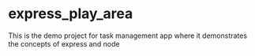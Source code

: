 # express_play_area
This is the demo project for task management app where it demonstrates the concepts of express and node
